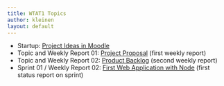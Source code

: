 ```yaml
---
title: WTAT1 Topics
author: kleinen
layout: default
---
```



* Startup: [Project Ideas in Moodle](topic-00-project-ideas)
* Topic and Weekly Report 01: [Project Proposal](topic-01-proposal) (first weekly report)
* Topic and Weekly Report 02: [Product Backlog](topic-02-backlog) (second weekly report)
* Sprint 01 / Weekly Report 02: [First Web Application with Node](topic-03-first-node-app) (first status report on sprint)
